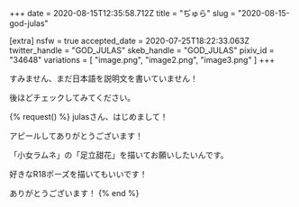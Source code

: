+++
date = 2020-08-15T12:35:58.712Z
title = "ぢゅら"
slug = "2020-08-15-god-julas"

[extra]
nsfw = true
accepted_date = 2020-07-25T18:22:33.063Z
twitter_handle = "GOD_JULAS"
skeb_handle = "GOD_JULAS"
pixiv_id = "34648"
variations = [
  "image.png",
  "image2.png",
  "image3.png"
]
+++

すみません、まだ日本語を説明文を書いていません！

後ほどチェックしてみてください。

{% request() %}
julasさん、はじめまして！

アピールしてありがとうございます！

「小女ラムネ」の「足立甜花」を描いてお願いしたいんです。

好きなR18ポーズを描いてもいいです！

ありがとうございます！
{% end %}